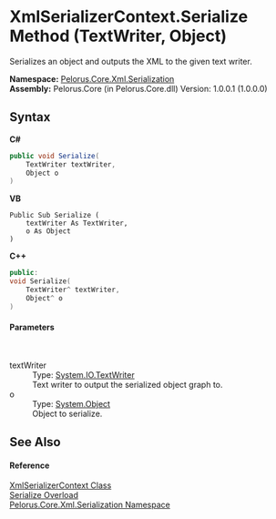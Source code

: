 # XmlSerializerContext.Serialize Method (TextWriter, Object)
 

Serializes an object and outputs the XML to the given text writer.

**Namespace:**&nbsp;<a href="9052B9D6">Pelorus.Core.Xml.Serialization</a><br />**Assembly:**&nbsp;Pelorus.Core (in Pelorus.Core.dll) Version: 1.0.0.1 (1.0.0.0)

## Syntax

**C#**<br />
``` C#
public void Serialize(
	TextWriter textWriter,
	Object o
)
```

**VB**<br />
``` VB
Public Sub Serialize ( 
	textWriter As TextWriter,
	o As Object
)
```

**C++**<br />
``` C++
public:
void Serialize(
	TextWriter^ textWriter, 
	Object^ o
)
```


#### Parameters
&nbsp;<dl><dt>textWriter</dt><dd>Type: <a href="http://msdn2.microsoft.com/en-us/library/ywxh2328" target="_blank">System.IO.TextWriter</a><br />Text writer to output the serialized object graph to.</dd><dt>o</dt><dd>Type: <a href="http://msdn2.microsoft.com/en-us/library/e5kfa45b" target="_blank">System.Object</a><br />Object to serialize.</dd></dl>

## See Also


#### Reference
<a href="859B939D">XmlSerializerContext Class</a><br /><a href="A1B2A50E">Serialize Overload</a><br /><a href="9052B9D6">Pelorus.Core.Xml.Serialization Namespace</a><br />